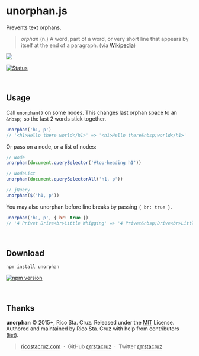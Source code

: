 # unorphan.js

Prevents text orphans.

> *orphan* (n.) A word, part of a word, or very short line that appears by itself at the end of a paragraph. (via [Wikipedia](http://en.wikipedia.org/wiki/Widows_and_orphans))

![](http://ricostacruz.com/unorphan/screenshot.png)

[![Status](https://travis-ci.org/rstacruz/unorphan.svg?branch=master)](https://travis-ci.org/rstacruz/unorphan "See test builds")

<br>

## Usage

Call `unorphan()` on some nodes. This changes last orphan space to an `&nbsp;` so the last 2 words stick together.

```js
unorphan('h1, p')
// '<h1>Hello there world</h1>' => '<h1>Hello there&nbsp;world</h1>'
```

Or pass on a node, or a list of nodes:

```js
// Node
unorphan(document.querySelector('#top-heading h1'))

// NodeList
unorphan(document.querySelectorAll('h1, p'))

// jQuery
unorphan($('h1, p'))
```

You may also unorphan before line breaks by passing `{ br: true }`.

```js
unorphan('h1, p', { br: true })
// '4 Privet Drive<br>Little Whigging' => '4 Privet&nbsp;Drive<br>Little&nbsp;Whiggnig'
```

<br>

## Download

```
npm install unorphan
```

[![npm version](http://img.shields.io/npm/v/unorphan.svg?style=flat)](https://npmjs.org/package/unorphan "View this project on npm")

<br>

## Thanks

**unorphan** © 2015+, Rico Sta. Cruz. Released under the [MIT] License.<br>
Authored and maintained by Rico Sta. Cruz with help from contributors ([list][contributors]).

> [ricostacruz.com](http://ricostacruz.com) &nbsp;&middot;&nbsp;
> GitHub [@rstacruz](https://github.com/rstacruz) &nbsp;&middot;&nbsp;
> Twitter [@rstacruz](https://twitter.com/rstacruz)

[MIT]: http://mit-license.org/
[contributors]: http://github.com/rstacruz/unorphan/contributors
